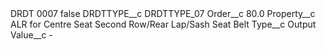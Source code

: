<?xml version="1.0" encoding="UTF-8"?>
<CustomMetadata xmlns="http://soap.sforce.com/2006/04/metadata" xmlns:xsi="http://www.w3.org/2001/XMLSchema-instance" xmlns:xsd="http://www.w3.org/2001/XMLSchema">
    <label>DRDT 0007</label>
    <protected>false</protected>
    <values>
        <field>DRDTTYPE__c</field>
        <value xsi:type="xsd:string">DRDTTYPE_07</value>
    </values>
    <values>
        <field>Order__c</field>
        <value xsi:type="xsd:double">80.0</value>
    </values>
    <values>
        <field>Property__c</field>
        <value xsi:type="xsd:string">ALR for Centre Seat Second Row/Rear Lap/Sash Seat Belt</value>
    </values>
    <values>
        <field>Type__c</field>
        <value xsi:type="xsd:string">Output</value>
    </values>
    <values>
        <field>Value__c</field>
        <value xsi:type="xsd:string">-</value>
    </values>
</CustomMetadata>
